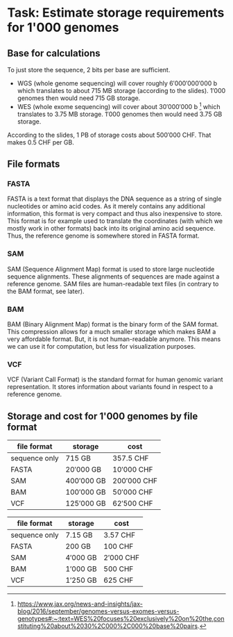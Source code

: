 # Task: Estimate storage requirements for 1'000 genomes

## Base for calculations

To just store the sequence, $2$ bits per base are sufficient.
* WGS (whole genome sequencing) will cover roughly $6'000'000'000$ b which translates to about $715$ MB storage (according to the slides). $1'000$ genomes then would need $715$ GB storage.
* WES (whole exome sequencing) will cover about $30'000'000$ b [^1] which translates to $3.75$ MB storage. $1'000$ genomes then would need $3.75$ GB storage.

According to the slides, $1$ PB of storage costs about $500'000$ CHF. That makes $0.5$ CHF per GB.

## File formats

### FASTA
FASTA is a text format that displays the DNA sequence as a string of single nucleotides or amino acid codes. As it merely contains any additional information, this format is very compact and thus also inexpensive to store.
This format is for example used to translate the coordinates (with which we mostly work in other formats) back into its original amino acid sequence. Thus, the reference genome is somewhere stored in FASTA format.

### SAM 
SAM (Sequence Alignment Map) format is used to store large nucleotide sequence alignments. These alignments of sequences are made against a reference genome. SAM files are human-readable text files (in contrary to the BAM format, see later).

### BAM
BAM (Binary Alignment Map) format is the binary form of the SAM format. This compression allows for a much smaller storage which makes BAM a very affordable format. But, it is not human-readable anymore. This means we can use it for computation, but less for visualization purposes.

### VCF
VCF (Variant Call Format) is the standard format for human genomic variant representation. It stores information about variants found in respect to a reference genome.

## Storage and cost for 1'000 genomes by file format

file format | storage | cost |
----------- | ----------- | ------------ 
sequence only | $715$ GB | $357.5$ CHF | 
FASTA | $20'000$ GB | $10'000$ CHF |
SAM | $400'000$ GB | $200'000$ CHF | 
BAM | $100'000$ GB | $50'000$ CHF | 
VCF | $125'000$ GB | $62'500$ CHF | 



file format | storage | cost |
----------- | ----------- | ------------ 
sequence only | $7.15$ GB | $3.57$ CHF | 
FASTA | $200$ GB | $100$ CHF |
SAM | $4'000$ GB | $2'000$ CHF |
BAM | $1'000$ GB | $500$ CHF |
VCF | $1'250$ GB | $625$ CHF |

















[^1]: https://www.jax.org/news-and-insights/jax-blog/2016/september/genomes-versus-exomes-versus-genotypes#:~:text=WES%20focuses%20exclusively%20on%20the,constituting%20about%2030%2C000%2C000%20base%20pairs.
